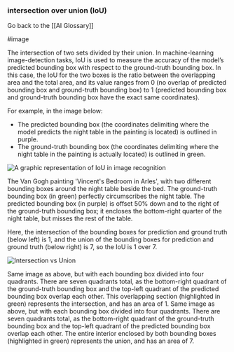 ### intersection over union (IoU)

Go back to the [[AI Glossary]]

#image

The intersection of two sets divided by their union. In machine-learning image-detection tasks, IoU is used to measure the accuracy of the model’s predicted bounding box with respect to the ground-truth bounding box. In this case, the IoU for the two boxes is the ratio between the overlapping area and the total area, and its value ranges from 0 (no overlap of predicted bounding box and ground-truth bounding box) to 1 (predicted bounding box and ground-truth bounding box have the exact same coordinates).

For example, in the image below:

- The predicted bounding box (the coordinates delimiting where the model predicts the night table in the painting is located) is outlined in purple.
- The ground-truth bounding box (the coordinates delimiting where the night table in the painting is actually located) is outlined in green.

![A graphic representation of IoU in image recognition](https://i.imgur.com/l7i21Fg.png)

The Van Gogh painting 'Vincent's Bedroom in Arles', with two different bounding boxes around the night table beside the bed. The ground-truth bounding box (in green) perfectly circumscribes the night table. The predicted bounding box (in purple) is offset 50% down and to the right of the ground-truth bounding box; it encloses the bottom-right quarter of the night table, but misses the rest of the table.

Here, the intersection of the bounding boxes for prediction and ground truth (below left) is 1, and the union of the bounding boxes for prediction and ground truth (below right) is 7, so the IoU is 1 over 7.

![Intersection vs Union](https://i.imgur.com/opSC29z.png)

Same image as above, but with each bounding box divided into four quadrants. There are seven quadrants total, as the bottom-right quadrant of the ground-truth bounding box and the top-left quadrant of the predicted bounding box overlap each other. This overlapping section (highlighted in green) represents the intersection, and has an area of 1. Same image as above, but with each bounding box divided into four quadrants. There are seven quadrants total, as the bottom-right quadrant of the ground-truth bounding box and the top-left quadrant of the predicted bounding box overlap each other. The entire interior enclosed by both bounding boxes (highlighted in green) represents the union, and has an area of 7.

